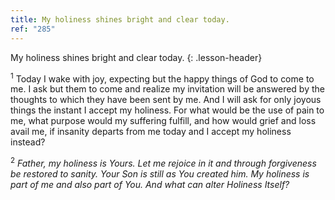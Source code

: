 ```yaml
---
title: My holiness shines bright and clear today.
ref: "285"
---
```


My holiness shines bright and clear today.
{: .lesson-header}

<sup>1</sup> Today I wake with joy, expecting but the happy things of
God to come to me. I ask but them to come and realize my invitation will
be answered by the thoughts to which they have been sent by me. And I
will ask for only joyous things the instant I accept my holiness. For
what would be the use of pain to me, what purpose would my suffering
fulfill, and how would grief and loss avail me, if insanity departs from
me today and I accept my holiness instead?

<sup>2</sup> *Father, my holiness is Yours. Let me rejoice in it and
through forgiveness be restored to sanity. Your Son is still as You
created him. My holiness is part of me and also part of You. And what
can alter Holiness Itself?*

